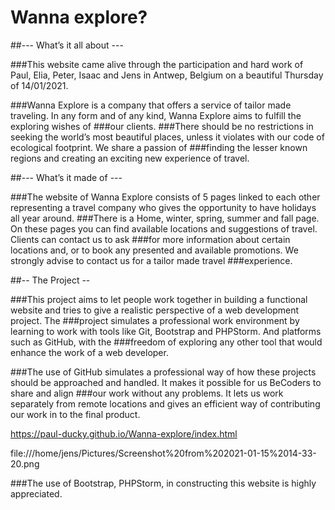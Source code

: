 # Wanna explore?

##--- What’s it all about ---

###This website came alive through the participation and hard work of Paul, Elia, Peter, Isaac and Jens  in Antwep, Belgium on a beautiful Thursday of 14/01/2021.

###Wanna Explore is a company that offers a service of tailor made traveling. In any form and of any kind, Wanna Explore aims to fulfill the exploring wishes of ###our clients.
###There should be no restrictions in seeking the world’s most beautiful places, unless it violates with our code of ecological footprint. We share a passion of ###finding the lesser known regions and creating an exciting new experience of travel.

##--- What’s it made of ---

###The website of Wanna Explore consists of 5 pages linked to each other representing a travel company who gives the opportunity to have holidays all year around. ###There is a Home, winter, spring, summer and fall page. On these pages you can find available locations and suggestions of travel. Clients can contact us to ask ###for more information about certain locations and, or to book any presented and available promotions. We strongly advise to contact us for a tailor made travel ###experience.

##-- The Project --

###This project aims to let people work together in building a functional website and tries to give a realistic perspective of a web development project. The ###project simulates a professional work environment by learning to work with tools like Git, Bootstrap and PHPStorm. And platforms such as GitHub, with the ###freedom of exploring any other tool that would enhance the work of a web developer.

###The use of GitHub simulates a professional way of how these projects should be approached and handled. It makes it possible for us BeCoders to share and align ###our work without any problems. It lets us work separately from remote locations and gives an efficient way of contributing our work in to the final product.

https://paul-ducky.github.io/Wanna-explore/index.html


file:///home/jens/Pictures/Screenshot%20from%202021-01-15%2014-33-20.png


###The use of Bootstrap, PHPStorm, in constructing this website is highly appreciated.
